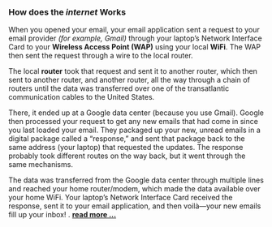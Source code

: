 

### How does the *internet* Works 

When you opened your email, your email application sent a request to your email provider *(for example, Gmail)* through your laptop’s Network Interface Card to your **Wireless Access Point (WAP)** using your local **WiFi**. The WAP then sent the request through a wire to the local router.

The local **router** took that request and sent it to another router, which then sent to another router, and another router, all the way through a chain of routers until the data was transferred over one of the transatlantic communication cables to the United States.

There, it ended up at a Google data center (because you use Gmail). Google then processed your request to get any new emails that had come in since you last loaded your email. They packaged up your new, unread emails in a digital package called a “response,” and sent that package back to the same address (your laptop) that requested the updates. The response probably took different routes on the way back, but it went through the same mechanisms.

The data was transferred from the Google data center through multiple lines and reached your home router/modem, which made the data available over your home WiFi. Your laptop’s Network Interface Card received the response, sent it to your email application, and then voilà—your new emails fill up your inbox! . **[read more ...](https://www.iotforall.com/how-does-the-internet-work)**